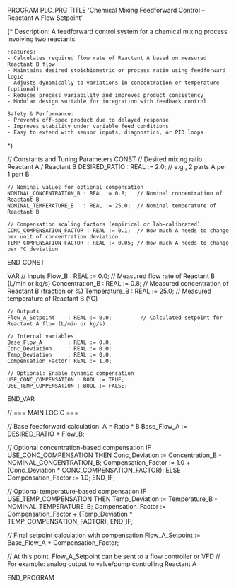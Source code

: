 PROGRAM PLC_PRG
TITLE 'Chemical Mixing Feedforward Control – Reactant A Flow Setpoint'

(*
    Description:
    A feedforward control system for a chemical mixing process involving two reactants.
    
    Features:
    - Calculates required flow rate of Reactant A based on measured Reactant B flow
    - Maintains desired stoichiometric or process ratio using feedforward logic
    - Adjusts dynamically to variations in concentration or temperature (optional)
    - Reduces process variability and improves product consistency
    - Modular design suitable for integration with feedback control

    Safety & Performance:
    - Prevents off-spec product due to delayed response
    - Improves stability under variable feed conditions
    - Easy to extend with sensor inputs, diagnostics, or PID loops
*)

// Constants and Tuning Parameters
CONST
    // Desired mixing ratio: Reactant A / Reactant B
    DESIRED_RATIO : REAL := 2.0;     // e.g., 2 parts A per 1 part B

    // Nominal values for optional compensation
    NOMINAL_CONCENTRATION_B : REAL := 0.8;   // Nominal concentration of Reactant B
    NOMINAL_TEMPERATURE_B   : REAL := 25.0;  // Nominal temperature of Reactant B

    // Compensation scaling factors (empirical or lab-calibrated)
    CONC_COMPENSATION_FACTOR : REAL := 0.1;  // How much A needs to change per unit of concentration deviation
    TEMP_COMPENSATION_FACTOR : REAL := 0.05; // How much A needs to change per °C deviation
END_CONST

VAR
    // Inputs
    Flow_B             : REAL := 0.0;         // Measured flow rate of Reactant B (L/min or kg/s)
    Concentration_B    : REAL := 0.8;         // Measured concentration of Reactant B (fraction or %)
    Temperature_B      : REAL := 25.0;        // Measured temperature of Reactant B (°C)

    // Outputs
    Flow_A_Setpoint    : REAL := 0.0;         // Calculated setpoint for Reactant A flow (L/min or kg/s)

    // Internal variables
    Base_Flow_A        : REAL := 0.0;
    Conc_Deviation     : REAL := 0.0;
    Temp_Deviation     : REAL := 0.0;
    Compensation_Factor: REAL := 1.0;

    // Optional: Enable dynamic compensation
    USE_CONC_COMPENSATION : BOOL := TRUE;
    USE_TEMP_COMPENSATION : BOOL := FALSE;
END_VAR

// === MAIN LOGIC ===

// Base feedforward calculation: A = Ratio * B
Base_Flow_A := DESIRED_RATIO * Flow_B;

// Optional concentration-based compensation
IF USE_CONC_COMPENSATION THEN
    Conc_Deviation := Concentration_B - NOMINAL_CONCENTRATION_B;
    Compensation_Factor := 1.0 + (Conc_Deviation * CONC_COMPENSATION_FACTOR);
ELSE
    Compensation_Factor := 1.0;
END_IF;

// Optional temperature-based compensation
IF USE_TEMP_COMPENSATION THEN
    Temp_Deviation := Temperature_B - NOMINAL_TEMPERATURE_B;
    Compensation_Factor := Compensation_Factor + (Temp_Deviation * TEMP_COMPENSATION_FACTOR);
END_IF;

// Final setpoint calculation with compensation
Flow_A_Setpoint := Base_Flow_A * Compensation_Factor;

// At this point, Flow_A_Setpoint can be sent to a flow controller or VFD
// For example: analog output to valve/pump controlling Reactant A

END_PROGRAM
